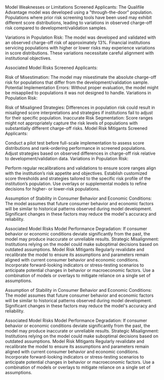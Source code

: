 Model Weaknesses or Limitations
Screened Applicants:
The Qualifile Advantage model was developed using a "through-the-door" population. Populations where prior risk screening tools have been used may exhibit different score distributions, leading to variations in observed charge-off risk compared to development/validation samples.

Variations in Population Risk:
The model was developed and validated with an observed charge-off risk of approximately 13%. Financial institutions servicing populations with higher or lower risks may experience variations in score distributions. These variations necessitate careful alignment with institutional objectives.

Associated Model Risks
Screened Applicants:

Risk of Misestimation: The model may misestimate the absolute charge-off risk for populations that differ from the development/validation sample.
Potential Implementation Errors: Without proper evaluation, the model might be misapplied to populations it was not designed to handle.
Variations in Population Risk:

Risk of Misaligned Strategies: Differences in population risk could result in misaligned score interpretations and strategies if institutions fail to adjust for their specific population.
Inaccurate Risk Segmentation: Score ranges might not appropriately capture the risk levels of populations with substantially different charge-off risks.
Model Risk Mitigants
Screened Applicants:

Conduct a pilot test before full-scale implementation to assess score distributions and rank-ordering performance in screened populations.
Adjust strategies based on observed differences in charge-off risk relative to development/validation data.
Variations in Population Risk:

Perform regular recalibrations and validations to ensure score ranges align with the institution’s risk appetite and objectives.
Establish customized score thresholds and strategies tailored to the specific risk profile of the institution’s population.
Use overlays or supplemental models to refine decisions for higher- or lower-risk populations.


Assumption of Stability in Consumer Behavior and Economic Conditions:
The model assumes that future consumer behavior and economic factors will be similar to historical patterns observed during model development. Significant changes in these factors may reduce the model's accuracy and reliability.

Associated Model Risks
Model Performance Degradation: If consumer behavior or economic conditions deviate significantly from the past, the model may produce inaccurate or unreliable results.
Strategic Misalignment: Institutions relying on the model could make suboptimal decisions based on outdated assumptions.
Model Risk Mitigants
Regularly revalidate and recalibrate the model to ensure its assumptions and parameters remain aligned with current consumer behavior and economic conditions.
Incorporate forward-looking indicators or stress-testing scenarios to anticipate potential changes in behavior or macroeconomic factors.
Use a combination of models or overlays to mitigate reliance on a single set of assumptions.




Assumption of Stability in Consumer Behavior and Economic Conditions:
The model assumes that future consumer behavior and economic factors will be similar to historical patterns observed during model development. Significant changes in these factors may reduce the model's accuracy and reliability.

Associated Model Risks
Model Performance Degradation: If consumer behavior or economic conditions deviate significantly from the past, the model may produce inaccurate or unreliable results.
Strategic Misalignment: Institutions relying on the model could make suboptimal decisions based on outdated assumptions.
Model Risk Mitigants
Regularly revalidate and recalibrate the model to ensure its assumptions and parameters remain aligned with current consumer behavior and economic conditions.
Incorporate forward-looking indicators or stress-testing scenarios to anticipate potential changes in behavior or macroeconomic factors.
Use a combination of models or overlays to mitigate reliance on a single set of assumptions.

